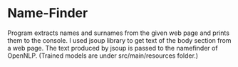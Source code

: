 # Name-Finder

Program extracts names and surnames from the given web page and prints them to the console.
I used jsoup library to get text of the body section from a web page.
The text produced by jsoup is passed to the namefinder of OpenNLP.
(Trained models are under src/main/resources folder.)
